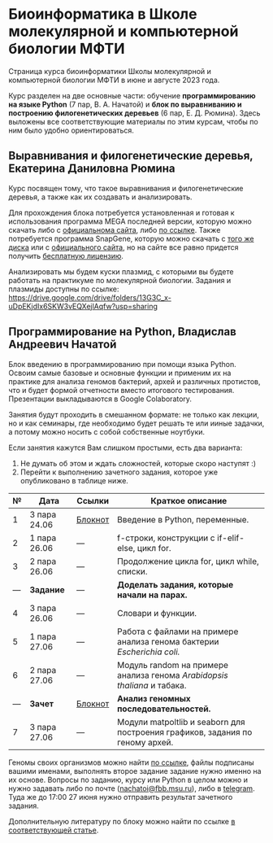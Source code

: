 # Биоинформатика в Школе молекулярной и компьютерной биологии МФТИ
Страница курса биоинформатики Школы молекулярной и компьютерной биологии МФТИ в июне и августе 2023 года. 

Курс разделен на две основные части: обучение __программированию на языке Python__ (7 пар, В. А. Начатой) и __блок по выравниванию и построению филогенетических деревьев__ (6 пар, Е. Д. Рюмина). Здесь выложены все соответствующие материалы по этим курсам, чтобы по ним было удобно ориентироваться. 

## Выравнивания и филогенетические деревья, Екатерина Даниловна Рюмина

Курс посвящен тому, что такое выравнивания и филогенетические деревья, а также как их создавать и анализировать.

Для прохождения блока потребуется установленная и готовая к использования программа MEGA последней версии, которую можно скачать либо с [официальнома сайта](https://www.megasoftware.net), либо [по ссылке](https://disk.yandex.ru/d/EaJjL_iQNbxvSQ). Также потребуется программа SnapGene, которую можно скачать с [того же диска](https://disk.yandex.ru/d/EaJjL_iQNbxvSQ) или с [официального сайта](https://www.snapgene.com), но на сайте все равно придется получить [бесплатную лицензию](https://www.snapgene.com/free-trial). 

Анализировать мы будем куски плазмид, с которыми вы будете работать на практикуме по молекулярной биологии. Задания и плазмиды доступны по ссылке: https://drive.google.com/drive/folders/13G3C_x-uDpEKjdIx6SKW3vEQXejlAqfw?usp=sharing 

## Программирование на Python, Владислав Андреевич Начатой

Блок введению в программированию при помощи языка Python. Освоим самые базовые и основные функции и применим их на практике для анализа геномов бактерий, архей и различных протистов, что и будет формой отчетности вместо итогового тестирования. Презентации выкладываются в Google Colaboratory.

Занятия будут проходить в смешанном формате: не только как лекции, но и как семинары, где необходимо будет решать те или ииные задачки, а потому можно носить с собой собственные ноутбуки. 

Если занятия кажутся Вам слишком простыми, есть два варианта: 
1. Не думать об этом и ждать сложностей, которые скоро наступят :)
2. Перейти к выполнению зачетного задания, которое уже опубликовано в таблице ниже. 

| № | Дата | Ссылки | Краткое описание | 
| ----------- | ----------- | ----------- | ----------- | 
| 1 | 3 пара 24.06 | [Блокнот](https://colab.research.google.com/drive/1FdlxAs7rhblT4iC3SfXa79GVvAifCYUc?usp=sharing) | Введение в Python, переменные. | 
| 2 | 1 пара 26.06 | — | f-строки, конструкции с if-elif-else, цикл for. | 
| 3 | 2 пара 26.06 | — | Продолжение цикла for, цикл while, списки. | 
| — | __Задание__ | — | __Доделать задания, которые начали на парах.__ | 
| 4 | 3 пара 26.06 | — | Словари и функции. | 
| 5 | 1 пара 27.06 | — | Работа с файлами на примере анализа генома бактерии _Escherichia coli._ | 
| 6 | 2 пара 27.06 | — | Модуль random на примере анализа генома _Arabidopsis thaliana_ и табака. | 
| — | __Зачет__ | [Блокнот](https://colab.research.google.com/drive/1RymPcrQdAbYpuNaQV3sCBOdyAVjMSPKf?usp=sharing) | __Анализ геномных последовательностей.__ | 
| 7 | 3 пара 27.06 | — | Модули matpoltlib и seaborn для построения графиков, задания по геному архей. | 

Геномы своих организмов можно найти [по ссылке](https://disk.yandex.ru/d/SQdXhqe6OiFxmg), файлы подписаны вашими именами, выполнять второе задание задание нужно именно на их основе. Вопросы по заданию, курсу или Python в целом можно и нужно задавать либо по почте (nachatoi@fbb.msu.ru), либо в [telegram](https://t.me/Subpolare). Туда же до 17:00 27 июня нужно отправить результат зачетного задания. 

Дополнительную литературу по блоку можно найти по ссылке [в соответствующей статье](https://vk.com/@nachatoi-literatura-po-python). 


